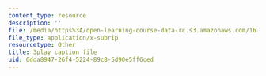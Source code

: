 ```yaml
---
content_type: resource
description: ''
file: /media/https%3A/open-learning-course-data-rc.s3.amazonaws.com/16-660j-introduction-to-lean-six-sigma-methods-january-iap-2012/6dda894726f4522489c85d90e5ff6ced_Ba8ZyAmffAM.vtt
file_type: application/x-subrip
resourcetype: Other
title: 3play caption file
uid: 6dda8947-26f4-5224-89c8-5d90e5ff6ced
---
```

